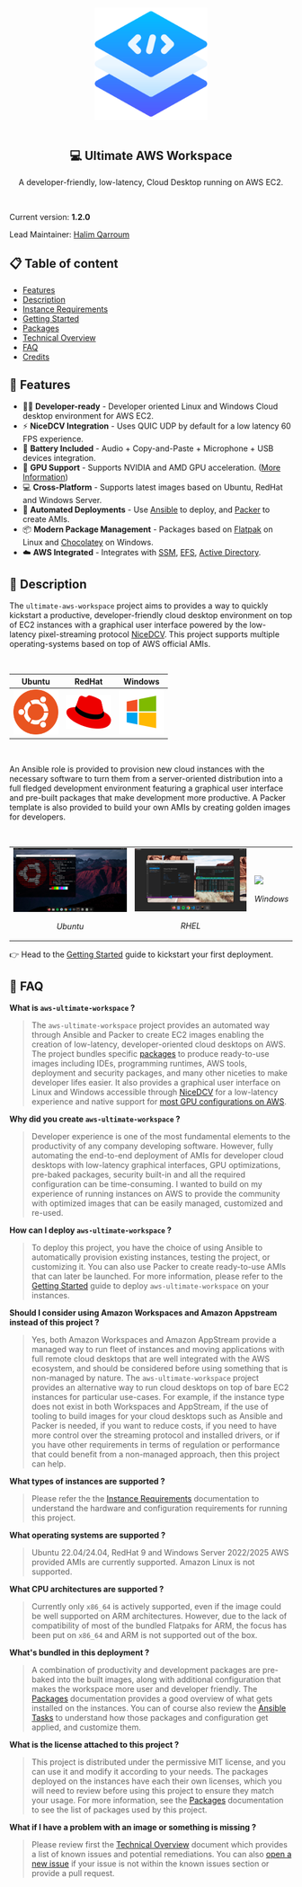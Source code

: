 <br><br><br>
<p align="center">
  <img width="200" src="assets/icon.png">
  <br><br>
  <h2 align="center">💻 Ultimate AWS Workspace</h2>
  <p align="center">A developer-friendly, low-latency, Cloud Desktop running on AWS EC2.<p>
</p>
<br>

Current version: **1.2.0**

Lead Maintainer: [Halim Qarroum](mailto:hqm.post@gmail.com)

## 📋 Table of content

- [Features](#-features)
- [Description](#-description)
- [Instance Requirements](./docs/instance-requirements.md)
- [Getting Started](./docs/getting-started.md)
- [Packages](./docs/packages.md)
- [Technical Overview](./docs/technical-overview.md)
- [FAQ](#-faq)
- [Credits](./docs/credits.md)

## 🔖 Features

- 🧑‍💻 **Developer-ready** - Developer oriented Linux and Windows Cloud desktop environment for AWS EC2.
- ⚡ **NiceDCV Integration** - Uses QUIC UDP by default for a low latency 60 FPS experience.
- 🔋 **Battery Included** - Audio + Copy-and-Paste + Microphone + USB devices integration.
- 🦎 **GPU Support** - Supports NVIDIA and AMD GPU acceleration. ([More Information](./docs/technical-overview.md))
- 💻 **Cross-Platform** - Supports latest images based on Ubuntu, RedHat and Windows Server.
- 🤖 **Automated Deployments** -  Use [Ansible](https://github.com/ansible/ansible) to deploy, and [Packer](https://www.packer.io/) to create AMIs.
- 📦 **Modern Package Management** - Packages based on [Flatpak](https://flatpak.org/) on Linux and [Chocolatey](https://chocolatey.org/) on Windows.
- ☁️ **AWS Integrated** - Integrates with [SSM](https://docs.aws.amazon.com/systems-manager/latest/userguide/ssm-agent.html), [EFS](https://docs.aws.amazon.com/efs/latest/ug/whatisefs.html), [Active Directory](https://docs.aws.amazon.com/directoryservice/latest/admin-guide/what_is.html).

## 🔰 Description

The `ultimate-aws-workspace` project aims to provides a way to quickly kickstart a productive, developer-friendly cloud desktop environment on top of EC2 instances with a graphical user interface powered by the low-latency pixel-streaming protocol [NiceDCV](https://aws.amazon.com/hpc/dcv/). This project supports multiple operating-systems based on top of AWS official AMIs.

<br />
<table align="center">
  <thead>
    <tr>
      <th>Ubuntu</th>
      <th>RedHat</th>
      <th>Windows</th>
    </tr>
  </thead>
  <tr>
    <td><img width="80" src="assets/operating-systems/ubuntu.png" /></td>
    <td><img width="80" src="assets/operating-systems/redhat.png" /></td>
    <td><img width="80" src="assets/operating-systems/windows.png" /></td>
  </tr>
</table>
<br />

An Ansible role is provided to provision new cloud instances with the necessary software to turn them from a server-oriented distribution into a full fledged development environment featuring a graphical user interface and pre-built packages that make development more productive. A Packer template is also provided to build your own AMIs by creating golden images for developers.

<br />
<table>
  <tr>
    <td>
      <img width="260" src="assets/screenshots/ubuntu.png" />
      <center><p><em>Ubuntu</em></p></center>
    </td>
    <td>
      <img width="260" src="assets/screenshots/redhat.png" />
      <center><p><em>RHEL</em></p></center>
    </td>
    <td>
      <img width="260" src="assets/screenshots/windows.png" />
      <center><p><em>Windows</em></p></center>
    </td>
  </tr>
</table>

👉 Head to the [Getting Started](./docs/getting-started.md) guide to kickstart your first deployment.

## 📄 FAQ

**What is `aws-ultimate-workspace` ?**

> The `aws-ultimate-workspace` project provides an automated way through Ansible and Packer to create EC2 images enabling the creation of low-latency, developer-oriented cloud desktops on AWS. The project bundles specific [packages](./docs/packages.md) to produce ready-to-use images including IDEs, programming runtimes, AWS tools, deployment and security packages, and many other niceties to make developer lifes easier. It also provides a graphical user interface on Linux and Windows accessible through [NiceDCV](https://aws.amazon.com/hpc/dcv/) for a low-latency experience and native support for [most GPU configurations on AWS](./docs/technical-overview.md).

**Why did you create `aws-ultimate-workspace` ?**

> Developer experience is one of the most fundamental elements to the productivity of any company developing software. However, fully automating the end-to-end deployment of AMIs for developer cloud desktops with low-latency graphical interfaces, GPU optimizations, pre-baked packages, security built-in and all the required configuration can be time-consuming. I wanted to build on my experience of running instances on AWS to provide the community with optimized images that can be easily managed, customized and re-used.

**How can I deploy `aws-ultimate-workspace` ?**

> To deploy this project, you have the choice of using Ansible to automatically provision existing instances, testing the project, or customizing it. You can also use Packer to create ready-to-use AMIs that can later be launched. For more information, please refer to the [Getting Started](./docs/getting-started.md) guide to deploy `aws-ultimate-workspace` on your instances.

**Should I consider using Amazon Workspaces and Amazon Appstream instead of this project ?**

> Yes, both Amazon Workspaces and Amazon AppStream provide a managed way to run fleet of instances and moving applications with full remote cloud desktops that are well integrated with the AWS ecosystem, and should be considered before using something that is non-managed by nature. The `aws-ultimate-workspace` project provides an alternative way to run cloud desktops on top of bare EC2 instances for particular use-cases. For example, if the instance type does not exist in both Workspaces and AppStream, if the use of tooling to build images for your cloud desktops such as Ansible and Packer is needed, if you want to reduce costs, if you need to have more control over the streaming protocol and installed drivers, or if you have other requirements in terms of regulation or performance that could benefit from a non-managed approach, then this project can help.

**What types of instances are supported ?**

> Please refer the the [Instance Requirements](./docs/instance-requirements.md) documentation to understand the hardware and configuration requirements for running this project.

**What operating systems are supported ?**

> Ubuntu 22.04/24.04, RedHat 9 and Windows Server 2022/2025 AWS provided AMIs are currently supported. Amazon Linux is not supported.

**What CPU architectures are supported ?**

> Currently only `x86_64` is actively supported, even if the image could be well supported on ARM architectures. However, due to the lack of compatibility of most of the bundled Flatpaks for ARM, the focus has been put on `x86_64` and ARM is not supported out of the box.

**What's bundled in this deployment ?**

> A combination of productivity and development packages are pre-baked into the built images, along with additional configuration that makes the workspace more user and developer friendly. The [Packages](./docs/packages.md) documentation provides a good overview of what gets installed on the instances. You can of course also review the [Ansible Tasks](./tasks/) to understand how those packages and configuration get applied, and customize them.

**What is the license attached to this project ?**

> This project is distributed under the permissive MIT license, and you can use it and modify it according to your needs. The packages deployed on the instances have each their own licenses, which you will need to review before using this project to ensure they match your usage. For more information, see the [Packages](./docs/packages.md) documentation to see the list of packages used by this project.

**What if I have a problem with an image or something is missing ?**

> Please review first the [Technical Overview](./docs/technical-overview.md) document which provides a list of known issues and potential remediations. You can also [open a new issue](https://github.com/HQarroum/ultimate-aws-workspace/issues/new/choose) if your issue is not within the known issues section or provide a pull request.
